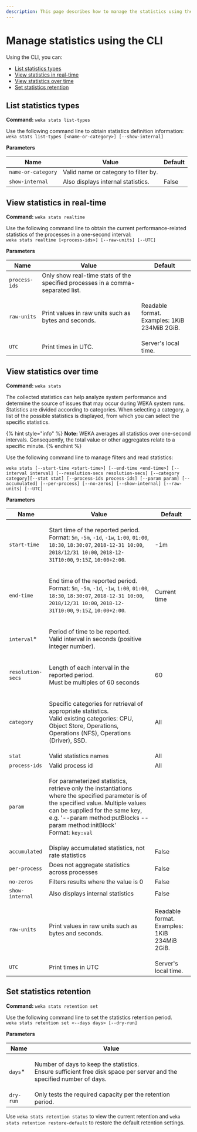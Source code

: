 ```yaml
---
description: This page describes how to manage the statistics using the CLI.
---
```


# Manage statistics using the CLI

Using the CLI, you can:

* [List statistics types](statistics-1.md#list-statistics-types)
* [View statistics in real-time](statistics-1.md#view-statistics-in-real-time)
* [View statistics over time](statistics-1.md#view-statistics-over-time)
* [Set statistics retention](statistics-1.md#set-statistics-retention)

## List statistics types

**Command:** `weka stats list-types`

Use the following command line to obtain statistics definition information:\
`weka stats list-types [<name-or-category>] [--show-internal]`

**Parameters**

| Name               | Value                                | Default |
| ------------------ | ------------------------------------ | ------- |
| `name-or-category` | Valid name or category to filter by. |         |
| `show-internal`    | Also displays internal statistics.   | False   |

## View statistics in real-time

**Command:** `weka stats realtime`

Use the following command line to obtain the current performance-related statistics of the processes in a one-second interval:\
`weka stats realtime [<process-ids>] [--raw-units] [--UTC]`

**Parameters**

| Name          | Value                                                                           | Default                                                |
| ------------- | ------------------------------------------------------------------------------- | ------------------------------------------------------ |
| `process-ids` | Only show real-time stats of the specified processes in a comma-separated list. |                                                        |
| `raw-units`   | Print values in raw units such as bytes and seconds.                            | <p>Readable format.<br>Examples: 1KiB 234MiB 2GiB.</p> |
| `UTC`         | Print times in UTC.                                                             | Server's local time.                                   |

## **View statistics over time**

**Command:** `weka stats`

The collected statistics can help analyze system performance and determine the source of issues that may occur during WEKA system runs. Statistics are divided according to categories. When selecting a category, a list of the possible statistics is displayed, from which you can select the specific statistics.

{% hint style="info" %}
**Note:** WEKA averages all statistics over one-second intervals. Consequently, the total value or other aggregates relate to a specific minute.
{% endhint %}

Use the following command line to manage filters and read statistics:

`weka stats [--start-time <start-time>] [--end-time <end-time>] [--interval interval] [--resolution-secs resolution-secs] [--category category][--stat stat] [--process-ids process-ids] [--param param] [--accumulated] [--per-process] [--no-zeros] [--show-internal] [--raw-units] [--UTC]`

**Parameters**

| Name              | Value                                                                                                                                                                                                                                                                                                                                                   | Default                                                |
| ----------------- | ------------------------------------------------------------------------------------------------------------------------------------------------------------------------------------------------------------------------------------------------------------------------------------------------------------------------------------------------------- | ------------------------------------------------------ |
| `start-time`      | <p>Start time of the reported period.<br>Format: <code>5m</code>, <code>-5m</code>, <code>-1d</code>, <code>-1w</code>, <code>1:00</code>, <code>01:00</code>, <code>18:30</code>, <code>18:30:07</code>, <code>2018-12-31 10:00</code>, <code>2018/12/31 10:00</code>, <code>2018-12-31T10:00</code>, <code>9:15Z</code>, <code>10:00+2:00</code>.</p> | -1m                                                    |
| `end-time`        | <p>End time of the reported period.<br>Format: <code>5m</code>, <code>-5m</code>, <code>-1d</code>, <code>-1w</code>, <code>1:00</code>, <code>01:00</code>, <code>18:30</code>, <code>18:30:07</code>, <code>2018-12-31 10:00</code>, <code>2018/12/31 10:00</code>, <code>2018-12-31T10:00</code>, <code>9:15Z</code>, <code>10:00+2:00</code>.</p>   | Current time                                           |
| `interval`\*      | <p>Period of time to be reported.<br>Valid interval in seconds (positive integer number).</p>                                                                                                                                                                                                                                                           |                                                        |
| `resolution-secs` | <p>Length of each interval in the reported period.<br>Must be multiples of 60 seconds</p>                                                                                                                                                                                                                                                               | 60                                                     |
| `category`        | <p>Specific categories for retrieval of appropriate statistics.<br>Valid existing categories: CPU, Object Store, Operations, Operations (NFS), Operations (Driver), SSD.</p>                                                                                                                                                                            | All                                                    |
| `stat`            | Valid statistics names                                                                                                                                                                                                                                                                                                                                  | All                                                    |
| `process-ids`     | Valid process id                                                                                                                                                                                                                                                                                                                                        | All                                                    |
| `param`           | <p>For parameterized statistics, retrieve only the instantiations where the specified parameter is of the specified value. Multiple values can be supplied for the same key, e.g. '--param method:putBlocks --param method:initBlock'<br>Format: <code>key:val</code></p>                                                                               |                                                        |
| `accumulated`     | Display accumulated statistics, not rate statistics                                                                                                                                                                                                                                                                                                     | False                                                  |
| `per-process`     | Does not aggregate statistics across processes                                                                                                                                                                                                                                                                                                          | False                                                  |
| `no-zeros`        | Filters results where the value is 0                                                                                                                                                                                                                                                                                                                    | False                                                  |
| `show-internal`   | Also displays internal statistics                                                                                                                                                                                                                                                                                                                       | False                                                  |
| `raw-units`       | Print values in raw units such as bytes and seconds.                                                                                                                                                                                                                                                                                                    | <p>Readable format.<br>Examples: 1KiB 234MiB 2GiB.</p> |
| `UTC`             | Print times in UTC                                                                                                                                                                                                                                                                                                                                      | Server's local time.                                   |

## Set statistics retention

**Command:** `weka stats retention set`

Use the following command line to set the statistics retention period.\
`weka stats retention set <--days days> [--dry-run]`

**Parameters**

| Name      | Value                                                                                                                           |
| --------- | ------------------------------------------------------------------------------------------------------------------------------- |
| `days`\*  | <p>Number of days to keep the statistics.<br>Ensure sufficient free disk space per server and the specified number of days.</p> |
| `dry-run` | Only tests the required capacity per the retention period.                                                                      |

Use `weka stats retention status` to view the current retention and `weka stats retention restore-default` to restore the default retention settings.
